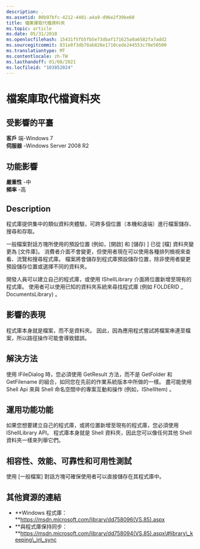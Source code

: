 ```yaml
---
description: .
ms.assetid: 80b97bfc-4212-4401-a4a9-d96e2f39be60
title: 檔案庫取代檔資料夾
ms.topic: article
ms.date: 05/31/2018
ms.openlocfilehash: 15431f5fb5fb5e73dbaf171625a0a6582fa7add2
ms.sourcegitcommit: 831e8f3db78ab820e1710cede244553c70e50500
ms.translationtype: MT
ms.contentlocale: zh-TW
ms.lasthandoff: 01/08/2021
ms.locfileid: "103852024"
---
```

# <a name="file-library-replaces-document-folder"></a>檔案庫取代檔資料夾

## <a name="affected-platforms"></a>受影響的平臺

**客戶** 端-Windows 7  
**伺服器** -Windows Server 2008 R2  









## <a name="feature-impact"></a>功能影響

**嚴重性** -中  
**頻率** -高  











## <a name="description"></a>Description

程式庫提供集中的類似資料夾體驗，可跨多個位置（本機和遠端）進行檔案儲存、搜尋和存取。

一般檔案對話方塊所使用的預設位置 (例如，[開啟] 和 [儲存) ] 已從 [檔] 資料夾變更為 [文件庫]。 消費者介面不會變更，但使用者現在可以使用各種排列檢視來查看、流覽和搜尋程式庫。 檔案將會儲存到程式庫預設儲存位置，除非使用者變更預設儲存位置或選擇不同的資料夾。

開發人員可以建立自己的程式庫，或使用 IShellLibrary 介面將位置新增至現有的程式庫。 使用者可以使用已知的資料夾系統來尋找程式庫 (例如 FOLDERID \_ DocumentsLibrary) 。

## <a name="manifestation-of-impact"></a>影響的表現

程式庫本身就是檔案，而不是資料夾。 因此，因為應用程式嘗試將檔案串連至檔案，所以路徑操作可能會導致錯誤。

## <a name="solution"></a>解決方法

使用 IFileDialog 時，您必須使用 GetResult 方法，而不是 GetFolder 和 GetFilename 的組合，如同您在先前的作業系統版本中所做的一樣。 盡可能使用 Shell Api 來與 Shell 命名空間中的專案互動和操作 (例如，IShellItem) 。

## <a name="leveraging-feature-capabilities"></a>運用功能功能

如果您想要建立自己的程式庫，或將位置新增至現有的程式庫，您必須使用 IShellLibrary API。 程式庫本身就是 Shell 資料夾，因此您可以像任何其他 Shell 資料夾一樣來列舉它們。

## <a name="compatibility-performance-reliability-and-usability-testing"></a>相容性、效能、可靠性和可用性測試

使用 [一般檔案] 對話方塊可確保使用者可以直接儲存在其程式庫中。

## <a name="links-to-other-resources"></a>其他資源的連結

-   **Windows 程式庫：**https://msdn.microsoft.com/library/dd758096(VS.85).aspx
-   **與程式庫保持同步：**https://msdn.microsoft.com/library/dd758094(VS.85).aspx\#library\_keeping\_in\_sync

 

 



